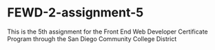 # FEWD-2-assignment-5
This is the 5th assignment for the Front End Web Developer Certificate Program through the San Diego Community College District
